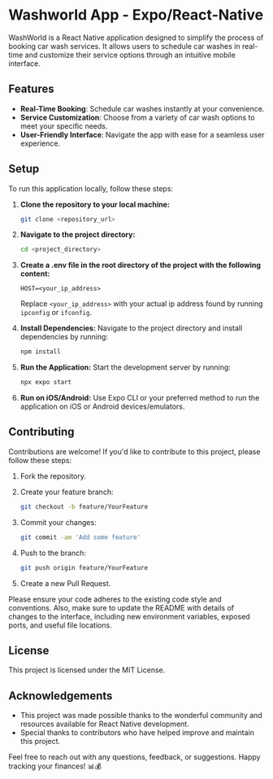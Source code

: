 # Washworld App - Expo/React-Native

WashWorld is a React Native application designed to simplify the process of booking car wash services. It allows users to schedule car washes in real-time and customize their service options through an intuitive mobile interface.

## Features

- **Real-Time Booking**: Schedule car washes instantly at your convenience.
- **Service Customization**: Choose from a variety of car wash options to meet your specific needs.
- **User-Friendly Interface**: Navigate the app with ease for a seamless user experience.


## Setup

To run this application locally, follow these steps:

1. **Clone the repository to your local machine:**

   ```bash
   git clone <repository_url>
   ```

2. **Navigate to the project directory:**

   ```bash
   cd <project_directory>
   ```

3. **Create a .env file in the root directory of the project with the following content:**

   ```env
   HOST=<your_ip_address>
   ```

   Replace `<your_ip_address>` with your actual ip address found by running `ipconfig` or `ifconfig`.

4. **Install Dependencies:** Navigate to the project directory and install dependencies by running:

   ```bash
   npm install
   ```

5. **Run the Application:** Start the development server by running:

   ```bash
   npx expo start
   ```

6. **Run on iOS/Android:** Use Expo CLI or your preferred method to run the application on iOS or Android devices/emulators.

## Contributing

Contributions are welcome! If you'd like to contribute to this project, please follow these steps:

1. Fork the repository.
2. Create your feature branch:

   ```bash
   git checkout -b feature/YourFeature
   ```

3. Commit your changes:

   ```bash
   git commit -am 'Add some feature'
   ```

4. Push to the branch:

   ```bash
   git push origin feature/YourFeature
   ```

5. Create a new Pull Request.

Please ensure your code adheres to the existing code style and conventions. Also, make sure to update the README with details of changes to the interface, including new environment variables, exposed ports, and useful file locations.

## License

This project is licensed under the MIT License.

## Acknowledgements

- This project was made possible thanks to the wonderful community and resources available for React Native development.
- Special thanks to contributors who have helped improve and maintain this project.

Feel free to reach out with any questions, feedback, or suggestions. Happy tracking your finances! 📊💰
